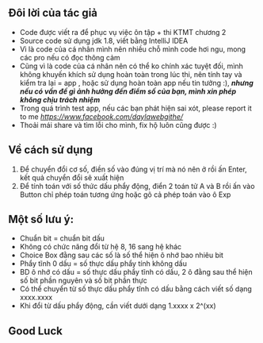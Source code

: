 ## Đôi lời của tác giả
* Code được viết ra để phục vụ việc ôn tập + thi KTMT chương 2
* Source code sử dụng jdk 1.8, viết bằng IntelliJ IDEA
* Vì là code của cá nhân mình nên nhiều chỗ mình code hơi ngu, mong các pro nếu có đọc thông cảm
* Cũng vì là code của cá nhân nên có thể ko chính xác tuyệt đối, mình không khuyến khích sử dụng hoàn toàn trong lúc thi, nên tính tay và kiểm tra lại = app
, hoặc sử dụng hoàn toàn app nếu tin tưởng :), ***nhưng nếu có vấn đề gì ảnh hưởng đến điểm số của bạn, mình xin phép không chịu trách nhiệm***
* Trong quá trình test app, nếu các bạn phát hiện sai xót, please report it to me *https://www.facebook.com/daylawebgithe/*
* Thoải mái share và tìm lỗi cho mình, fix hộ luôn cũng được :)

## Về cách sử dụng
1. Để chuyển đổi cơ số, điền số vào đúng vị trí mà nó nên ở rồi ấn Enter, kết quả chuyển đổi sẽ xuất hiện
2. Để tính toán với số thức dấu phẩy động, điển 2 toán tử A và B rồi ấn vào Button chỉ phép toán tương ứng
hoặc gõ cả phép toán vào ô Exp
## Một số lưu ý:
* Chuẩn bit = chuẩn bit dấu
* Không có chức năng đổi từ hệ 8, 16 sang hệ khác
* Choice Box đằng sau các số là số thể hiện ô nhớ bao nhiêu bit
* Phẩy tĩnh 0 dấu = số thực dấu phẩy tính không dấu
* BD ô nhớ có dấu = số thực dấu phẩy tĩnh có dấu, 2 ô đằng sau thể hiện số bit phần nguyên và số bit phần thực
* Có thể chuyển từ số thực dấu phẩy tĩnh có dấu bằng cách viết số dạng xxxx.xxxx
* Khi đổi từ dấu phẩy động, cần viết dưới dạng 1.xxxx x 2^(xx)

## Good Luck
